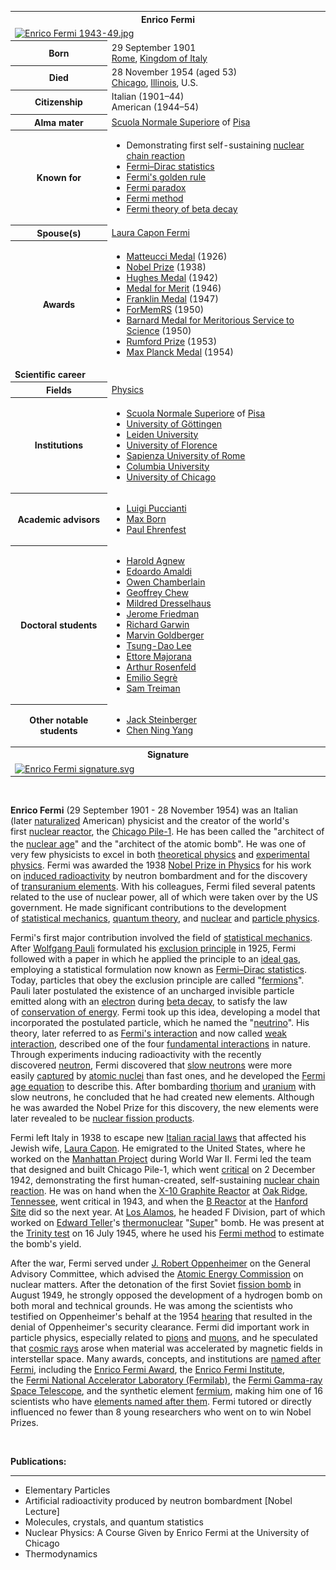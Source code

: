 <table class="infobox biography vcard">
<tbody>
<tr>
<th colspan="2">
<div class="fn">Enrico Fermi</div>
</th>
</tr>
<tr>
<td colspan="2"><a class="image" href="220px-Enrico_Fermi_1943-49.jpg"><img src="220px-Enrico_Fermi_1943-49.jpg" srcset="220px-Enrico_Fermi_1943-49.jpg" alt="Enrico Fermi 1943-49.jpg" width="220" height="273" data-file-width="2358" data-file-height="2922" /></a></td>
</tr>
<tr>
<th scope="row">Born</th>
<td>29 September 1901<br />
<div class="birthplace"><a title="Rome" href="https://en.wikipedia.org/wiki/Rome">Rome</a>,&nbsp;<a title="Kingdom of Italy" href="https://en.wikipedia.org/wiki/Kingdom_of_Italy">Kingdom of Italy</a></div>
</td>
</tr>
<tr>
<th scope="row">Died</th>
<td>28 November 1954&nbsp;(aged&nbsp;53)<br />
<div class="deathplace"><a title="Chicago" href="https://en.wikipedia.org/wiki/Chicago">Chicago</a>,&nbsp;<a title="Illinois" href="https://en.wikipedia.org/wiki/Illinois">Illinois</a>, U.S.</div>
</td>
</tr>
<tr>
<th scope="row">Citizenship</th>
<td class="category">Italian (1901&ndash;44)<br />American (1944&ndash;54)</td>
</tr>
<tr>
<th scope="row">Alma&nbsp;mater</th>
<td><a title="Scuola Normale Superiore di Pisa" href="https://en.wikipedia.org/wiki/Scuola_Normale_Superiore_di_Pisa">Scuola Normale Superiore</a>&nbsp;of&nbsp;<a title="Pisa" href="https://en.wikipedia.org/wiki/Pisa">Pisa</a></td>
</tr>
<tr>
<th scope="row">Known&nbsp;for</th>
<td>
<div class="plainlist">
<ul>
<li>Demonstrating first self-sustaining&nbsp;<a title="Nuclear chain reaction" href="https://en.wikipedia.org/wiki/Nuclear_chain_reaction">nuclear chain reaction</a></li>
<li><a title="Fermi&ndash;Dirac statistics" href="https://en.wikipedia.org/wiki/Fermi%E2%80%93Dirac_statistics">Fermi&ndash;Dirac statistics</a></li>
<li><a title="Fermi's golden rule" href="https://en.wikipedia.org/wiki/Fermi%27s_golden_rule">Fermi's golden rule</a></li>
<li><a title="Fermi paradox" href="https://en.wikipedia.org/wiki/Fermi_paradox">Fermi paradox</a></li>
<li><a title="Fermi problem" href="https://en.wikipedia.org/wiki/Fermi_problem">Fermi method</a></li>
<li><a title="Fermi's interaction" href="https://en.wikipedia.org/wiki/Fermi%27s_interaction">Fermi theory of beta decay</a></li>
</ul>
</div>
</td>
</tr>
<tr>
<th scope="row"><span class="nowrap">Spouse(s)</span></th>
<td><a class="mw-redirect" title="Laura Capon Fermi" href="https://en.wikipedia.org/wiki/Laura_Capon_Fermi">Laura Capon Fermi</a></td>
</tr>
<tr>
<th scope="row">Awards</th>
<td>
<div class="plainlist">
<ul>
<li><a title="Matteucci Medal" href="https://en.wikipedia.org/wiki/Matteucci_Medal">Matteucci Medal</a>&nbsp;(1926)</li>
<li><a class="mw-redirect" title="Nobel Prize for Physics" href="https://en.wikipedia.org/wiki/Nobel_Prize_for_Physics">Nobel Prize</a>&nbsp;(1938)</li>
<li><a title="Hughes Medal" href="https://en.wikipedia.org/wiki/Hughes_Medal">Hughes Medal</a>&nbsp;(1942)</li>
<li><a title="Medal for Merit" href="https://en.wikipedia.org/wiki/Medal_for_Merit">Medal for Merit</a>&nbsp;(1946)</li>
<li><a title="Franklin Medal" href="https://en.wikipedia.org/wiki/Franklin_Medal">Franklin Medal</a>&nbsp;(1947)</li>
<li><a title="Fellow of the Royal Society" href="https://en.wikipedia.org/wiki/Fellow_of_the_Royal_Society">ForMemRS</a>&nbsp;(1950)</li>
<li><a title="Barnard Medal for Meritorious Service to Science" href="https://en.wikipedia.org/wiki/Barnard_Medal_for_Meritorious_Service_to_Science">Barnard Medal for Meritorious Service to Science</a>&nbsp;(1950)</li>
<li><a title="Rumford Prize" href="https://en.wikipedia.org/wiki/Rumford_Prize">Rumford Prize</a>&nbsp;(1953)</li>
<li><a title="Max Planck Medal" href="https://en.wikipedia.org/wiki/Max_Planck_Medal">Max Planck Medal</a>&nbsp;(1954)</li>
</ul>
</div>
</td>
</tr>
<tr>
<td colspan="2"><strong>Scientific career</strong></td>
</tr>
<tr>
<th scope="row">Fields</th>
<td class="category"><a title="Physics" href="https://en.wikipedia.org/wiki/Physics">Physics</a></td>
</tr>
<tr>
<th scope="row">Institutions</th>
<td>
<div class="hlist hlist-separated">
<ul>
<li><a title="Scuola Normale Superiore di Pisa" href="https://en.wikipedia.org/wiki/Scuola_Normale_Superiore_di_Pisa">Scuola Normale Superiore</a>&nbsp;of&nbsp;<a title="Pisa" href="https://en.wikipedia.org/wiki/Pisa">Pisa</a></li>
<li><a title="University of G&ouml;ttingen" href="https://en.wikipedia.org/wiki/University_of_G%C3%B6ttingen">University of G&ouml;ttingen</a></li>
<li><a title="Leiden University" href="https://en.wikipedia.org/wiki/Leiden_University">Leiden University</a></li>
<li><a title="University of Florence" href="https://en.wikipedia.org/wiki/University_of_Florence">University of Florence</a></li>
<li><a title="Sapienza University of Rome" href="https://en.wikipedia.org/wiki/Sapienza_University_of_Rome">Sapienza University of Rome</a></li>
<li><a title="Columbia University" href="https://en.wikipedia.org/wiki/Columbia_University">Columbia University</a></li>
<li><a title="University of Chicago" href="https://en.wikipedia.org/wiki/University_of_Chicago">University of Chicago</a></li>
</ul>
</div>
</td>
</tr>
<tr>
<th scope="row">Academic advisors</th>
<td>
<div class="plainlist">
<ul>
<li><a title="Luigi Puccianti" href="https://en.wikipedia.org/wiki/Luigi_Puccianti">Luigi Puccianti</a></li>
<li><a title="Max Born" href="https://en.wikipedia.org/wiki/Max_Born">Max Born</a></li>
<li><a title="Paul Ehrenfest" href="https://en.wikipedia.org/wiki/Paul_Ehrenfest">Paul Ehrenfest</a></li>
</ul>
</div>
</td>
</tr>
<tr>
<th scope="row">Doctoral students</th>
<td>
<div class="plainlist">
<ul>
<li><a title="Harold Agnew" href="https://en.wikipedia.org/wiki/Harold_Agnew">Harold Agnew</a></li>
<li><a title="Edoardo Amaldi" href="https://en.wikipedia.org/wiki/Edoardo_Amaldi">Edoardo Amaldi</a></li>
<li><a title="Owen Chamberlain" href="https://en.wikipedia.org/wiki/Owen_Chamberlain">Owen Chamberlain</a></li>
<li><a title="Geoffrey Chew" href="https://en.wikipedia.org/wiki/Geoffrey_Chew">Geoffrey Chew</a></li>
<li><a title="Mildred Dresselhaus" href="https://en.wikipedia.org/wiki/Mildred_Dresselhaus">Mildred Dresselhaus</a></li>
<li><a title="Jerome Isaac Friedman" href="https://en.wikipedia.org/wiki/Jerome_Isaac_Friedman">Jerome Friedman</a></li>
<li><a title="Richard Garwin" href="https://en.wikipedia.org/wiki/Richard_Garwin">Richard Garwin</a></li>
<li><a class="mw-redirect" title="Marvin Goldberger" href="https://en.wikipedia.org/wiki/Marvin_Goldberger">Marvin Goldberger</a></li>
<li><a title="Tsung-Dao Lee" href="https://en.wikipedia.org/wiki/Tsung-Dao_Lee">Tsung-Dao Lee</a></li>
<li><a title="Ettore Majorana" href="https://en.wikipedia.org/wiki/Ettore_Majorana">Ettore Majorana</a></li>
<li><a class="mw-redirect" title="Arthur Rosenfeld" href="https://en.wikipedia.org/wiki/Arthur_Rosenfeld">Arthur Rosenfeld</a></li>
<li><a title="Emilio Segr&egrave;" href="https://en.wikipedia.org/wiki/Emilio_Segr%C3%A8">Emilio Segr&egrave;</a></li>
<li><a title="Sam Treiman" href="https://en.wikipedia.org/wiki/Sam_Treiman">Sam Treiman</a></li>
</ul>
</div>
</td>
</tr>
<tr>
<th scope="row">Other&nbsp;notable students</th>
<td>
<div class="plainlist">
<ul>
<li><a title="Jack Steinberger" href="https://en.wikipedia.org/wiki/Jack_Steinberger">Jack Steinberger</a></li>
<li><a class="mw-redirect" title="Chen Ning Yang" href="https://en.wikipedia.org/wiki/Chen_Ning_Yang">Chen Ning Yang</a></li>
</ul>
</div>
</td>
</tr>
<tr>
<th colspan="2">Signature</th>
</tr>
<tr>
<td colspan="2"><a class="image" href="150px-Enrico_Fermi_signature.svg.png"><img src="150px-Enrico_Fermi_signature.svg.png" srcset="150px-Enrico_Fermi_signature.svg.png" alt="Enrico Fermi signature.svg" width="150" height="69" data-file-width="585" data-file-height="269" /></a></td>
</tr>
</tbody>
</table>
</br>

<p><strong>Enrico Fermi</strong>&nbsp;(29 September 1901 - 28 November 1954) was an Italian (later&nbsp;<a class="mw-redirect" title="Naturalized" href="https://en.wikipedia.org/wiki/Naturalized">naturalized</a>&nbsp;American) physicist and the creator of the world's first&nbsp;<a title="Nuclear reactor" href="https://en.wikipedia.org/wiki/Nuclear_reactor">nuclear reactor</a>, the&nbsp;<a title="Chicago Pile-1" href="https://en.wikipedia.org/wiki/Chicago_Pile-1">Chicago Pile-1</a>. He has been called the "architect of the&nbsp;<a title="Atomic Age" href="https://en.wikipedia.org/wiki/Atomic_Age">nuclear age</a>"<sup id="cite_ref-1" class="reference"></sup>&nbsp;and the "architect of the atomic bomb".<sup id="cite_ref-obit_2-0" class="reference"></sup>&nbsp;He was one of very few physicists to excel in both&nbsp;<a title="Theoretical physics" href="https://en.wikipedia.org/wiki/Theoretical_physics">theoretical physics</a>&nbsp;and&nbsp;<a title="Experimental physics" href="https://en.wikipedia.org/wiki/Experimental_physics">experimental physics</a>. Fermi was awarded the 1938&nbsp;<a title="Nobel Prize in Physics" href="https://en.wikipedia.org/wiki/Nobel_Prize_in_Physics">Nobel Prize in Physics</a>&nbsp;for his work on&nbsp;<a title="Induced radioactivity" href="https://en.wikipedia.org/wiki/Induced_radioactivity">induced radioactivity</a>&nbsp;by neutron bombardment and for the discovery of&nbsp;<a class="mw-redirect" title="Transuranium elements" href="https://en.wikipedia.org/wiki/Transuranium_elements">transuranium elements</a>. With his colleagues, Fermi filed several patents related to the use of nuclear power, all of which were taken over by the US government. He made significant contributions to the development of&nbsp;<a title="Statistical mechanics" href="https://en.wikipedia.org/wiki/Statistical_mechanics">statistical mechanics</a>,&nbsp;<a title="Quantum mechanics" href="https://en.wikipedia.org/wiki/Quantum_mechanics">quantum theory</a>, and&nbsp;<a title="Nuclear physics" href="https://en.wikipedia.org/wiki/Nuclear_physics">nuclear</a>&nbsp;and&nbsp;<a title="Particle physics" href="https://en.wikipedia.org/wiki/Particle_physics">particle physics</a>.</p>
<p>Fermi's first major contribution involved the field of&nbsp;<a title="Statistical mechanics" href="https://en.wikipedia.org/wiki/Statistical_mechanics">statistical mechanics</a>. After&nbsp;<a title="Wolfgang Pauli" href="https://en.wikipedia.org/wiki/Wolfgang_Pauli">Wolfgang Pauli</a>&nbsp;formulated his&nbsp;<a title="Pauli exclusion principle" href="https://en.wikipedia.org/wiki/Pauli_exclusion_principle">exclusion principle</a>&nbsp;in 1925, Fermi followed with a paper in which he applied the principle to an&nbsp;<a title="Ideal gas" href="https://en.wikipedia.org/wiki/Ideal_gas">ideal gas</a>, employing a statistical formulation now known as&nbsp;<a title="Fermi&ndash;Dirac statistics" href="https://en.wikipedia.org/wiki/Fermi%E2%80%93Dirac_statistics">Fermi&ndash;Dirac statistics</a>. Today, particles that obey the exclusion principle are called "<a title="Fermion" href="https://en.wikipedia.org/wiki/Fermion">fermions</a>". Pauli later postulated the existence of an uncharged invisible particle emitted along with an&nbsp;<a title="Electron" href="https://en.wikipedia.org/wiki/Electron">electron</a>&nbsp;during&nbsp;<a title="Beta decay" href="https://en.wikipedia.org/wiki/Beta_decay">beta decay</a>, to satisfy the law of&nbsp;<a title="Conservation of energy" href="https://en.wikipedia.org/wiki/Conservation_of_energy">conservation of energy</a>. Fermi took up this idea, developing a model that incorporated the postulated particle, which he named the "<a title="Neutrino" href="https://en.wikipedia.org/wiki/Neutrino">neutrino</a>". His theory, later referred to as&nbsp;<a title="Fermi's interaction" href="https://en.wikipedia.org/wiki/Fermi%27s_interaction">Fermi's interaction</a>&nbsp;and now called&nbsp;<a title="Weak interaction" href="https://en.wikipedia.org/wiki/Weak_interaction">weak interaction</a>, described one of the four&nbsp;<a title="Fundamental interaction" href="https://en.wikipedia.org/wiki/Fundamental_interaction">fundamental interactions</a>&nbsp;in nature. Through experiments inducing radioactivity with the recently discovered&nbsp;<a title="Neutron" href="https://en.wikipedia.org/wiki/Neutron">neutron</a>, Fermi discovered that&nbsp;<a class="mw-redirect" title="Slow neutron" href="https://en.wikipedia.org/wiki/Slow_neutron">slow neutrons</a>&nbsp;were more easily&nbsp;<a title="Neutron capture" href="https://en.wikipedia.org/wiki/Neutron_capture">captured</a>&nbsp;by&nbsp;<a title="Atomic nucleus" href="https://en.wikipedia.org/wiki/Atomic_nucleus">atomic nuclei</a>&nbsp;than fast ones, and he developed the&nbsp;<a class="mw-redirect" title="Fermi age equation" href="https://en.wikipedia.org/wiki/Fermi_age_equation">Fermi age equation</a>&nbsp;to describe this. After bombarding&nbsp;<a title="Thorium" href="https://en.wikipedia.org/wiki/Thorium">thorium</a>&nbsp;and&nbsp;<a title="Uranium" href="https://en.wikipedia.org/wiki/Uranium">uranium</a>&nbsp;with slow neutrons, he concluded that he had created new elements. Although he was awarded the Nobel Prize for this discovery, the new elements were later revealed to be&nbsp;<a title="Nuclear fission product" href="https://en.wikipedia.org/wiki/Nuclear_fission_product">nuclear fission products</a>.</p>
<p>Fermi left Italy in 1938 to escape new&nbsp;<a title="Italian racial laws" href="https://en.wikipedia.org/wiki/Italian_racial_laws">Italian racial laws</a>&nbsp;that affected his Jewish wife,&nbsp;<a class="mw-redirect" title="Laura Capon" href="https://en.wikipedia.org/wiki/Laura_Capon">Laura Capon</a>. He emigrated to the United States, where he worked on the&nbsp;<a title="Manhattan Project" href="https://en.wikipedia.org/wiki/Manhattan_Project">Manhattan Project</a>&nbsp;during World War II. Fermi led the team that designed and built Chicago Pile-1, which went&nbsp;<a title="Nuclear reactor physics" href="https://en.wikipedia.org/wiki/Nuclear_reactor_physics#Criticality">critical</a>&nbsp;on 2 December 1942, demonstrating the first human-created, self-sustaining&nbsp;<a title="Nuclear chain reaction" href="https://en.wikipedia.org/wiki/Nuclear_chain_reaction">nuclear chain reaction</a>. He was on hand when the&nbsp;<a title="X-10 Graphite Reactor" href="https://en.wikipedia.org/wiki/X-10_Graphite_Reactor">X-10 Graphite Reactor</a>&nbsp;at&nbsp;<a title="Oak Ridge, Tennessee" href="https://en.wikipedia.org/wiki/Oak_Ridge,_Tennessee">Oak Ridge, Tennessee</a>, went critical in 1943, and when the&nbsp;<a title="B Reactor" href="https://en.wikipedia.org/wiki/B_Reactor">B Reactor</a>&nbsp;at the&nbsp;<a title="Hanford Site" href="https://en.wikipedia.org/wiki/Hanford_Site">Hanford Site</a>&nbsp;did so the next year. At&nbsp;<a title="Project Y" href="https://en.wikipedia.org/wiki/Project_Y">Los Alamos</a>, he headed F Division, part of which worked on&nbsp;<a title="Edward Teller" href="https://en.wikipedia.org/wiki/Edward_Teller">Edward Teller</a>'s&nbsp;<a title="Thermonuclear fusion" href="https://en.wikipedia.org/wiki/Thermonuclear_fusion">thermonuclear</a>&nbsp;"<a title="History of the Teller&ndash;Ulam design" href="https://en.wikipedia.org/wiki/History_of_the_Teller%E2%80%93Ulam_design">Super</a>" bomb. He was present at the&nbsp;<a title="Trinity (nuclear test)" href="https://en.wikipedia.org/wiki/Trinity_(nuclear_test)">Trinity test</a>&nbsp;on 16 July 1945, where he used his&nbsp;<a title="Fermi problem" href="https://en.wikipedia.org/wiki/Fermi_problem">Fermi method</a>&nbsp;to estimate the bomb's yield.</p>
<p>After the war, Fermi served under&nbsp;<a title="J. Robert Oppenheimer" href="https://en.wikipedia.org/wiki/J._Robert_Oppenheimer">J. Robert Oppenheimer</a>&nbsp;on the General Advisory Committee, which advised the&nbsp;<a title="United States Atomic Energy Commission" href="https://en.wikipedia.org/wiki/United_States_Atomic_Energy_Commission">Atomic Energy Commission</a>&nbsp;on nuclear matters. After the detonation of the first Soviet&nbsp;<a class="mw-redirect" title="Fission bomb" href="https://en.wikipedia.org/wiki/Fission_bomb">fission bomb</a>&nbsp;in August 1949, he strongly opposed the development of a hydrogen bomb on both moral and technical grounds. He was among the scientists who testified on Oppenheimer's behalf at the 1954&nbsp;<a title="Oppenheimer security hearing" href="https://en.wikipedia.org/wiki/Oppenheimer_security_hearing">hearing</a>&nbsp;that resulted in the denial of Oppenheimer's security clearance. Fermi did important work in particle physics, especially related to&nbsp;<a title="Pion" href="https://en.wikipedia.org/wiki/Pion">pions</a>&nbsp;and&nbsp;<a title="Muon" href="https://en.wikipedia.org/wiki/Muon">muons</a>, and he speculated that&nbsp;<a title="Cosmic ray" href="https://en.wikipedia.org/wiki/Cosmic_ray">cosmic rays</a>&nbsp;arose when material was accelerated by magnetic fields in interstellar space. Many awards, concepts, and institutions are&nbsp;<a title="List of things named after Enrico Fermi" href="https://en.wikipedia.org/wiki/List_of_things_named_after_Enrico_Fermi">named after Fermi</a>, including the&nbsp;<a title="Enrico Fermi Award" href="https://en.wikipedia.org/wiki/Enrico_Fermi_Award">Enrico Fermi Award</a>, the&nbsp;<a title="Enrico Fermi Institute" href="https://en.wikipedia.org/wiki/Enrico_Fermi_Institute">Enrico Fermi Institute</a>, the&nbsp;<a title="Fermilab" href="https://en.wikipedia.org/wiki/Fermilab">Fermi National Accelerator Laboratory (Fermilab)</a>, the&nbsp;<a title="Fermi Gamma-ray Space Telescope" href="https://en.wikipedia.org/wiki/Fermi_Gamma-ray_Space_Telescope">Fermi Gamma-ray Space Telescope</a>, and the synthetic element&nbsp;<a title="Fermium" href="https://en.wikipedia.org/wiki/Fermium">fermium</a>, making him one of 16 scientists who have&nbsp;<a class="mw-redirect" title="List of scientists whose names are used in chemical element names" href="https://en.wikipedia.org/wiki/List_of_scientists_whose_names_are_used_in_chemical_element_names">elements named after them</a>. Fermi tutored or directly influenced no fewer than 8 young researchers who went on to win Nobel Prizes.</p>



</br>
<p><strong> Publications: </strong></p>
<hr>
<ul>


 <li><a target="_blank" href="https://github.com/manjunath5496/Enrico-Fermi-Papers/blob/master/tst(277).pdf" style="text-decoration:none;">Elementary Particles</a></li>
                            
 <li><a target="_blank" href="https://github.com/manjunath5496/Enrico-Fermi-Papers/blob/master/tst(273).pdf" style="text-decoration:none;">Artificial radioactivity produced by neutron bombardment [Nobel Lecture]</a></li>

<li><a target="_blank" href="https://github.com/manjunath5496/Enrico-Fermi-Papers/blob/master/tst(274).pdf" style="text-decoration:none;">Molecules, crystals, and quantum statistics</a></li>
 <li><a target="_blank" href="https://github.com/manjunath5496/Enrico-Fermi-Papers/blob/master/tst(275).pdf" style="text-decoration:none;">Nuclear Physics: A Course Given by Enrico Fermi at the University of Chicago</a></li>                              

 <li><a target="_blank" href="https://github.com/manjunath5496/Enrico-Fermi-Papers/blob/master/tst(276).pdf" style="text-decoration:none;">Thermodynamics</a></li>
                            


</ul>

</br>
